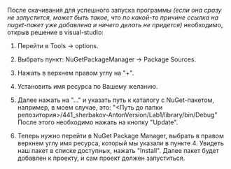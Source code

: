 После скачивания для успешного запуска программы *(если она сразу не запустится, может быть такое, что по какой-то причине ссылка на nuget-пакет уже добавлена и ничего делать не придется)* необходимо, открыв решение в visual-studio:

1. Перейти в Tools -> options.

2. Выбрать пункт: NuGetPackageManager -> Package Sources.

3. Нажать в верхнем правом углу на "+".

4. Установить имя ресурса по Вашему желанию.

5. Далее нажать на "..." и указать путь к каталогу с NuGet-пакетом, например, в моем случае, это: 
"<Путь до папки репозитория>/441_sherbakov-AntonVersion/Lab1/library/bin/Debug"
После этого необходимо нажать на кнопку "Update".

6. Теперь нужно перейти в NuGet Package Manager, выбрать в правом верхнем углу имя ресурса, который мы указали в пункте 4. Увидеть наш пакет в списке доступных, нажать "Install". Далее пакет будет добавлен к проекту, и сам проект должен запуститься.